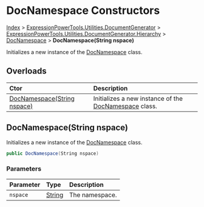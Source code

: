 ﻿# DocNamespace Constructors

[Index](../index.md) > [ExpressionPowerTools.Utilities.DocumentGenerator](ExpressionPowerTools.Utilities.DocumentGenerator.a.md) > [ExpressionPowerTools.Utilities.DocumentGenerator.Hierarchy](ExpressionPowerTools.Utilities.DocumentGenerator.Hierarchy.n.md) > [DocNamespace](ExpressionPowerTools.Utilities.DocumentGenerator.Hierarchy.DocNamespace.cs.md) > **DocNamespace(String nspace)**

Initializes a new instance of the [DocNamespace](ExpressionPowerTools.Utilities.DocumentGenerator.Hierarchy.DocNamespace.cs.md) class.

## Overloads

| Ctor | Description |
| :-- | :-- |
| [DocNamespace(String nspace)](#docnamespacestring-nspace) | Initializes a new instance of the [DocNamespace](ExpressionPowerTools.Utilities.DocumentGenerator.Hierarchy.DocNamespace.cs.md) class. |

## DocNamespace(String nspace)

Initializes a new instance of the [DocNamespace](ExpressionPowerTools.Utilities.DocumentGenerator.Hierarchy.DocNamespace.cs.md) class.

```csharp
public DocNamespace(String nspace)
```

### Parameters

| Parameter | Type | Description |
| :-- | :-- | :-- |
| `nspace` | [String](https://docs.microsoft.com/dotnet/api/system.string) | The namespace. |


